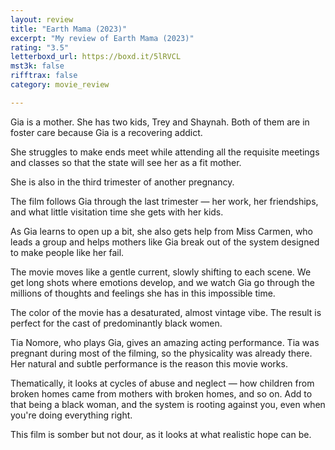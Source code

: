 ```yaml
---
layout: review
title: "Earth Mama (2023)"
excerpt: "My review of Earth Mama (2023)"
rating: "3.5"
letterboxd_url: https://boxd.it/5lRVCL
mst3k: false
rifftrax: false
category: movie_review

---
```


Gia is a mother. She has two kids, Trey and Shaynah. Both of them are in foster care because Gia is a recovering addict.

She struggles to make ends meet while attending all the requisite meetings and classes so that the state will see her as a fit mother.

She is also in the third trimester of another pregnancy.

The film follows Gia through the last trimester — her work, her friendships, and what little visitation time she gets with her kids.

As Gia learns to open up a bit, she also gets help from Miss Carmen, who leads a group and helps mothers like Gia break out of the system designed to make people like her fail.

The movie moves like a gentle current, slowly shifting to each scene. We get long shots where emotions develop, and we watch Gia go through the millions of thoughts and feelings she has in this impossible time.

The color of the movie has a desaturated, almost vintage vibe. The result is perfect for the cast of predominantly black women.

Tia Nomore, who plays Gia, gives an amazing acting performance. Tia was pregnant during most of the filming, so the physicality was already there. Her natural and subtle performance is the reason this movie works.

Thematically, it looks at cycles of abuse and neglect — how children from broken homes came from mothers with broken homes, and so on. Add to that being a black woman, and the system is rooting against you, even when you're doing everything right.

This film is somber but not dour, as it looks at what realistic hope can be.